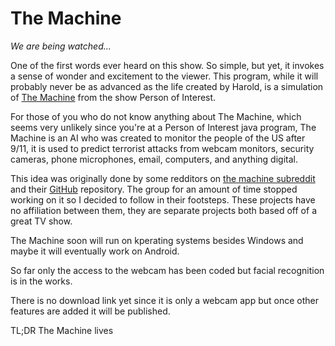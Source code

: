 # The Machine
<i>We are being watched...</i>
<p>One of the first words ever heard on this show. So simple, but yet, it invokes a sense of wonder and excitement to the viewer. This program, while it will probably never be as advanced as the life created by Harold, is a simulation of <a href="http://personofinterest.wikia.com/wiki/The_Machine">The Machine</a> from the show Person of Interest. 

For those of you who do not know anything about The Machine, which seems very unlikely since you're at a Person of Interest java program, The Machine is an AI who was created to monitor the people of the US after 9/11, it is used to predict terrorist attacks from webcam monitors, security cameras, phone microphones, email, computers, and anything digital. 

This idea was originally done by some redditors on <a href="http://reddit.com/r/themachineproject">the machine subreddit</a> and their <a href="https://github.com/poi-the-machine/the-machine">GitHub</a> repository. The group for an amount of time stopped working on it so I decided to follow in their footsteps. These projects have no affiliation between them, they are separate projects both based off of a great TV show.

The Machine soon will run on kperating systems besides Windows and maybe it will eventually work on Android.

So far only the access to the webcam has been coded but facial recognition is in the works.

There is no download link yet since it is only a webcam app but once other features are added it will be published.

TL;DR The Machine lives
